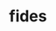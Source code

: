 ---
title: "fides"
layout: cache
categories: [package, develop]
meta: {"compilers": ["gcc@=11.1.0", "gcc@=11.4.0"], "num_specs": 27, "num_specs_by_stack": {"data-vis-sdk": 12, "e4s": 5, "e4s-neoverse-v2": 5, "e4s-neoverse_v1": 3, "root": 27}, "oss": ["ubuntu20.04", "ubuntu22.04"], "platforms": ["linux"], "stacks": ["data-vis-sdk", "e4s", "e4s-neoverse-v2", "e4s-neoverse_v1", "root"], "targets": ["neoverse_v1", "neoverse_v2", "x86_64_v3"], "versions": ["1.2.0"]}
spec_details: [{"compiler": "gcc@=11.4.0", "hash": "3fjt5hh4nux55ajl5662mdcqt7qs7uw6", "os": "ubuntu22.04", "platform": "linux", "size": "-", "stacks": ["e4s-neoverse_v1", "root"], "tarball": "https://binaries.spack.io/develop/build_cache/linux-ubuntu22.04-neoverse_v1/gcc-11.4.0/fides-1.2.0/linux-ubuntu22.04-neoverse_v1-gcc-11.4.0-fides-1.2.0-3fjt5hh4nux55ajl5662mdcqt7qs7uw6.spack", "target": "neoverse_v1", "variants": ["build_system=cmake", "build_type=Release", "generator=make", "~ipo", "+mpi"], "versions": ["1.2.0"]}, {"compiler": "gcc@=11.1.0", "hash": "3lu4zotiqd6ihmtcdab4pamn65p2lzmx", "os": "ubuntu20.04", "platform": "linux", "size": "-", "stacks": ["data-vis-sdk", "root"], "tarball": "https://binaries.spack.io/develop/build_cache/linux-ubuntu20.04-x86_64_v3/gcc-11.1.0/fides-1.2.0/linux-ubuntu20.04-x86_64_v3-gcc-11.1.0-fides-1.2.0-3lu4zotiqd6ihmtcdab4pamn65p2lzmx.spack", "target": "x86_64_v3", "variants": ["build_system=cmake", "build_type=Release", "generator=make", "~ipo", "+mpi"], "versions": ["1.2.0"]}, {"compiler": "gcc@=11.4.0", "hash": "4346egj6hhyfjdgwsamfxju3mdsebhkk", "os": "ubuntu22.04", "platform": "linux", "size": "-", "stacks": ["e4s", "root"], "tarball": "https://binaries.spack.io/develop/build_cache/linux-ubuntu22.04-x86_64_v3/gcc-11.4.0/fides-1.2.0/linux-ubuntu22.04-x86_64_v3-gcc-11.4.0-fides-1.2.0-4346egj6hhyfjdgwsamfxju3mdsebhkk.spack", "target": "x86_64_v3", "variants": ["build_system=cmake", "build_type=Release", "generator=make", "~ipo", "+mpi"], "versions": ["1.2.0"]}, {"compiler": "gcc@=11.4.0", "hash": "5t3hybxvzefbxaul4s2ucg2ona232zbp", "os": "ubuntu22.04", "platform": "linux", "size": "-", "stacks": ["e4s-neoverse-v2", "root"], "tarball": "https://binaries.spack.io/develop/build_cache/linux-ubuntu22.04-neoverse_v2/gcc-11.4.0/fides-1.2.0/linux-ubuntu22.04-neoverse_v2-gcc-11.4.0-fides-1.2.0-5t3hybxvzefbxaul4s2ucg2ona232zbp.spack", "target": "neoverse_v2", "variants": ["build_system=cmake", "build_type=Release", "generator=make", "~ipo", "+mpi"], "versions": ["1.2.0"]}, {"compiler": "gcc@=11.4.0", "hash": "6bdyaj444c7zokpfjs6idw3hino4v33k", "os": "ubuntu22.04", "platform": "linux", "size": "-", "stacks": ["e4s", "root"], "tarball": "https://binaries.spack.io/develop/build_cache/linux-ubuntu22.04-x86_64_v3/gcc-11.4.0/fides-1.2.0/linux-ubuntu22.04-x86_64_v3-gcc-11.4.0-fides-1.2.0-6bdyaj444c7zokpfjs6idw3hino4v33k.spack", "target": "x86_64_v3", "variants": ["build_system=cmake", "build_type=Release", "generator=make", "~ipo", "+mpi"], "versions": ["1.2.0"]}, {"compiler": "gcc@=11.4.0", "hash": "6zbhclj3j4sos52en3qdrxh2f4n7x4mz", "os": "ubuntu22.04", "platform": "linux", "size": "-", "stacks": ["e4s-neoverse-v2", "root"], "tarball": "https://binaries.spack.io/develop/build_cache/linux-ubuntu22.04-neoverse_v2/gcc-11.4.0/fides-1.2.0/linux-ubuntu22.04-neoverse_v2-gcc-11.4.0-fides-1.2.0-6zbhclj3j4sos52en3qdrxh2f4n7x4mz.spack", "target": "neoverse_v2", "variants": ["build_system=cmake", "build_type=Release", "generator=make", "~ipo", "+mpi"], "versions": ["1.2.0"]}, {"compiler": "gcc@=11.4.0", "hash": "a7vv76xkwphzr4n4esggponsfzxt275u", "os": "ubuntu22.04", "platform": "linux", "size": "-", "stacks": ["e4s", "root"], "tarball": "https://binaries.spack.io/develop/build_cache/linux-ubuntu22.04-x86_64_v3/gcc-11.4.0/fides-1.2.0/linux-ubuntu22.04-x86_64_v3-gcc-11.4.0-fides-1.2.0-a7vv76xkwphzr4n4esggponsfzxt275u.spack", "target": "x86_64_v3", "variants": ["build_system=cmake", "build_type=Release", "generator=make", "~ipo", "+mpi"], "versions": ["1.2.0"]}, {"compiler": "gcc@=11.1.0", "hash": "chiebtjxouuxaf37vmqddon2ghopytyx", "os": "ubuntu20.04", "platform": "linux", "size": "-", "stacks": ["data-vis-sdk", "root"], "tarball": "https://binaries.spack.io/develop/build_cache/linux-ubuntu20.04-x86_64_v3/gcc-11.1.0/fides-1.2.0/linux-ubuntu20.04-x86_64_v3-gcc-11.1.0-fides-1.2.0-chiebtjxouuxaf37vmqddon2ghopytyx.spack", "target": "x86_64_v3", "variants": ["build_system=cmake", "build_type=Release", "generator=make", "~ipo", "+mpi"], "versions": ["1.2.0"]}, {"compiler": "gcc@=11.1.0", "hash": "egypywcu7vtlxm553g6lhmw6xappr34h", "os": "ubuntu20.04", "platform": "linux", "size": "-", "stacks": ["data-vis-sdk", "root"], "tarball": "https://binaries.spack.io/develop/build_cache/linux-ubuntu20.04-x86_64_v3/gcc-11.1.0/fides-1.2.0/linux-ubuntu20.04-x86_64_v3-gcc-11.1.0-fides-1.2.0-egypywcu7vtlxm553g6lhmw6xappr34h.spack", "target": "x86_64_v3", "variants": ["build_system=cmake", "build_type=Release", "generator=make", "~ipo", "+mpi"], "versions": ["1.2.0"]}, {"compiler": "gcc@=11.1.0", "hash": "fizi53a6thwrq5qbzzcxf3d6yez6xtty", "os": "ubuntu20.04", "platform": "linux", "size": "-", "stacks": ["root"], "tarball": "https://binaries.spack.io/develop/build_cache/linux-ubuntu20.04-x86_64_v3/gcc-11.1.0/fides-1.2.0/linux-ubuntu20.04-x86_64_v3-gcc-11.1.0-fides-1.2.0-fizi53a6thwrq5qbzzcxf3d6yez6xtty.spack", "target": "x86_64_v3", "variants": ["build_system=cmake", "build_type=Release", "generator=make", "~ipo", "+mpi"], "versions": ["1.2.0"]}, {"compiler": "gcc@=11.1.0", "hash": "fvxziau24ps2angxpen7rdtngqifua3v", "os": "ubuntu20.04", "platform": "linux", "size": "-", "stacks": ["data-vis-sdk", "root"], "tarball": "https://binaries.spack.io/develop/build_cache/linux-ubuntu20.04-x86_64_v3/gcc-11.1.0/fides-1.2.0/linux-ubuntu20.04-x86_64_v3-gcc-11.1.0-fides-1.2.0-fvxziau24ps2angxpen7rdtngqifua3v.spack", "target": "x86_64_v3", "variants": ["build_system=cmake", "build_type=Release", "generator=make", "~ipo", "+mpi"], "versions": ["1.2.0"]}, {"compiler": "gcc@=11.4.0", "hash": "gm5j5wbwwwfso2u4i4ids6xvtx34t4vj", "os": "ubuntu22.04", "platform": "linux", "size": "-", "stacks": ["e4s-neoverse_v1", "root"], "tarball": "https://binaries.spack.io/develop/build_cache/linux-ubuntu22.04-neoverse_v1/gcc-11.4.0/fides-1.2.0/linux-ubuntu22.04-neoverse_v1-gcc-11.4.0-fides-1.2.0-gm5j5wbwwwfso2u4i4ids6xvtx34t4vj.spack", "target": "neoverse_v1", "variants": ["build_system=cmake", "build_type=Release", "generator=make", "~ipo", "+mpi"], "versions": ["1.2.0"]}, {"compiler": "gcc@=11.1.0", "hash": "h3qbaymodxloipgj7o3s7b46bgy3xqkh", "os": "ubuntu20.04", "platform": "linux", "size": "-", "stacks": ["data-vis-sdk", "root"], "tarball": "https://binaries.spack.io/develop/build_cache/linux-ubuntu20.04-x86_64_v3/gcc-11.1.0/fides-1.2.0/linux-ubuntu20.04-x86_64_v3-gcc-11.1.0-fides-1.2.0-h3qbaymodxloipgj7o3s7b46bgy3xqkh.spack", "target": "x86_64_v3", "variants": ["build_system=cmake", "build_type=Release", "generator=make", "~ipo", "+mpi"], "versions": ["1.2.0"]}, {"compiler": "gcc@=11.1.0", "hash": "i2lmmo2w2lznrsegi3lc3oxqkwwj6ebv", "os": "ubuntu20.04", "platform": "linux", "size": "-", "stacks": ["data-vis-sdk", "root"], "tarball": "https://binaries.spack.io/develop/build_cache/linux-ubuntu20.04-x86_64_v3/gcc-11.1.0/fides-1.2.0/linux-ubuntu20.04-x86_64_v3-gcc-11.1.0-fides-1.2.0-i2lmmo2w2lznrsegi3lc3oxqkwwj6ebv.spack", "target": "x86_64_v3", "variants": ["build_system=cmake", "build_type=Release", "generator=make", "~ipo", "+mpi"], "versions": ["1.2.0"]}, {"compiler": "gcc@=11.1.0", "hash": "idbi25nk3x4my75fwdddozp5g4v5pixe", "os": "ubuntu20.04", "platform": "linux", "size": "-", "stacks": ["data-vis-sdk", "root"], "tarball": "https://binaries.spack.io/develop/build_cache/linux-ubuntu20.04-x86_64_v3/gcc-11.1.0/fides-1.2.0/linux-ubuntu20.04-x86_64_v3-gcc-11.1.0-fides-1.2.0-idbi25nk3x4my75fwdddozp5g4v5pixe.spack", "target": "x86_64_v3", "variants": ["build_system=cmake", "build_type=Release", "generator=make", "~ipo", "+mpi"], "versions": ["1.2.0"]}, {"compiler": "gcc@=11.4.0", "hash": "loicrvzaauty6cmwsm6esn5kmpqxrpng", "os": "ubuntu22.04", "platform": "linux", "size": "-", "stacks": ["e4s-neoverse-v2", "root"], "tarball": "https://binaries.spack.io/develop/build_cache/linux-ubuntu22.04-neoverse_v2/gcc-11.4.0/fides-1.2.0/linux-ubuntu22.04-neoverse_v2-gcc-11.4.0-fides-1.2.0-loicrvzaauty6cmwsm6esn5kmpqxrpng.spack", "target": "neoverse_v2", "variants": ["build_system=cmake", "build_type=Release", "generator=make", "~ipo", "+mpi"], "versions": ["1.2.0"]}, {"compiler": "gcc@=11.4.0", "hash": "lx7h3s4xhcilmokynvu7xb5fmylmtzpz", "os": "ubuntu22.04", "platform": "linux", "size": "-", "stacks": ["e4s-neoverse-v2", "root"], "tarball": "https://binaries.spack.io/develop/build_cache/linux-ubuntu22.04-neoverse_v2/gcc-11.4.0/fides-1.2.0/linux-ubuntu22.04-neoverse_v2-gcc-11.4.0-fides-1.2.0-lx7h3s4xhcilmokynvu7xb5fmylmtzpz.spack", "target": "neoverse_v2", "variants": ["build_system=cmake", "build_type=Release", "generator=make", "~ipo", "+mpi"], "versions": ["1.2.0"]}, {"compiler": "gcc@=11.1.0", "hash": "momri6ffgrxakmcxkyw7llqlr4mr6hfl", "os": "ubuntu20.04", "platform": "linux", "size": "-", "stacks": ["data-vis-sdk", "root"], "tarball": "https://binaries.spack.io/develop/build_cache/linux-ubuntu20.04-x86_64_v3/gcc-11.1.0/fides-1.2.0/linux-ubuntu20.04-x86_64_v3-gcc-11.1.0-fides-1.2.0-momri6ffgrxakmcxkyw7llqlr4mr6hfl.spack", "target": "x86_64_v3", "variants": ["build_system=cmake", "build_type=Release", "generator=make", "~ipo", "+mpi"], "versions": ["1.2.0"]}, {"compiler": "gcc@=11.4.0", "hash": "nagjqsefgspqvmrq425i2og2in4bpthn", "os": "ubuntu22.04", "platform": "linux", "size": "-", "stacks": ["e4s-neoverse_v1", "root"], "tarball": "https://binaries.spack.io/develop/build_cache/linux-ubuntu22.04-neoverse_v1/gcc-11.4.0/fides-1.2.0/linux-ubuntu22.04-neoverse_v1-gcc-11.4.0-fides-1.2.0-nagjqsefgspqvmrq425i2og2in4bpthn.spack", "target": "neoverse_v1", "variants": ["build_system=cmake", "build_type=Release", "generator=make", "~ipo", "+mpi"], "versions": ["1.2.0"]}, {"compiler": "gcc@=11.1.0", "hash": "omqit7m6auc3jb6by5jr2qprbk2yci7z", "os": "ubuntu20.04", "platform": "linux", "size": "-", "stacks": ["data-vis-sdk", "root"], "tarball": "https://binaries.spack.io/develop/build_cache/linux-ubuntu20.04-x86_64_v3/gcc-11.1.0/fides-1.2.0/linux-ubuntu20.04-x86_64_v3-gcc-11.1.0-fides-1.2.0-omqit7m6auc3jb6by5jr2qprbk2yci7z.spack", "target": "x86_64_v3", "variants": ["build_system=cmake", "build_type=Release", "generator=make", "~ipo", "+mpi"], "versions": ["1.2.0"]}, {"compiler": "gcc@=11.4.0", "hash": "onaw2lqfj4txdwrixu6i7egfxj7u6mj3", "os": "ubuntu22.04", "platform": "linux", "size": "-", "stacks": ["e4s", "root"], "tarball": "https://binaries.spack.io/develop/build_cache/linux-ubuntu22.04-x86_64_v3/gcc-11.4.0/fides-1.2.0/linux-ubuntu22.04-x86_64_v3-gcc-11.4.0-fides-1.2.0-onaw2lqfj4txdwrixu6i7egfxj7u6mj3.spack", "target": "x86_64_v3", "variants": ["build_system=cmake", "build_type=Release", "generator=make", "~ipo", "+mpi"], "versions": ["1.2.0"]}, {"compiler": "gcc@=11.1.0", "hash": "sq7vx7r4km745s7ahwu3t3rfvszgnzjs", "os": "ubuntu20.04", "platform": "linux", "size": "-", "stacks": ["data-vis-sdk", "root"], "tarball": "https://binaries.spack.io/develop/build_cache/linux-ubuntu20.04-x86_64_v3/gcc-11.1.0/fides-1.2.0/linux-ubuntu20.04-x86_64_v3-gcc-11.1.0-fides-1.2.0-sq7vx7r4km745s7ahwu3t3rfvszgnzjs.spack", "target": "x86_64_v3", "variants": ["build_system=cmake", "build_type=Release", "generator=make", "~ipo", "+mpi"], "versions": ["1.2.0"]}, {"compiler": "gcc@=11.1.0", "hash": "uua6bxklgkcozl7o4faarzfcsjfvhxfx", "os": "ubuntu20.04", "platform": "linux", "size": "-", "stacks": ["data-vis-sdk", "root"], "tarball": "https://binaries.spack.io/develop/build_cache/linux-ubuntu20.04-x86_64_v3/gcc-11.1.0/fides-1.2.0/linux-ubuntu20.04-x86_64_v3-gcc-11.1.0-fides-1.2.0-uua6bxklgkcozl7o4faarzfcsjfvhxfx.spack", "target": "x86_64_v3", "variants": ["build_system=cmake", "build_type=Release", "generator=make", "~ipo", "+mpi"], "versions": ["1.2.0"]}, {"compiler": "gcc@=11.1.0", "hash": "wkgzswccwuw5tpu2kryuxp3zzu7c5q2i", "os": "ubuntu20.04", "platform": "linux", "size": "-", "stacks": ["root"], "tarball": "https://binaries.spack.io/develop/build_cache/linux-ubuntu20.04-x86_64_v3/gcc-11.1.0/fides-1.2.0/linux-ubuntu20.04-x86_64_v3-gcc-11.1.0-fides-1.2.0-wkgzswccwuw5tpu2kryuxp3zzu7c5q2i.spack", "target": "x86_64_v3", "variants": ["build_system=cmake", "build_type=Release", "generator=make", "~ipo", "+mpi"], "versions": ["1.2.0"]}, {"compiler": "gcc@=11.4.0", "hash": "xavmhkfz2mahymh3uc47ivxxlkozuydb", "os": "ubuntu22.04", "platform": "linux", "size": "-", "stacks": ["e4s-neoverse-v2", "root"], "tarball": "https://binaries.spack.io/develop/build_cache/linux-ubuntu22.04-neoverse_v2/gcc-11.4.0/fides-1.2.0/linux-ubuntu22.04-neoverse_v2-gcc-11.4.0-fides-1.2.0-xavmhkfz2mahymh3uc47ivxxlkozuydb.spack", "target": "neoverse_v2", "variants": ["build_system=cmake", "build_type=Release", "generator=make", "~ipo", "+mpi"], "versions": ["1.2.0"]}, {"compiler": "gcc@=11.4.0", "hash": "yqsnwbk7pqqx5vk4n56izlkj5ofpps2n", "os": "ubuntu22.04", "platform": "linux", "size": "-", "stacks": ["e4s", "root"], "tarball": "https://binaries.spack.io/develop/build_cache/linux-ubuntu22.04-x86_64_v3/gcc-11.4.0/fides-1.2.0/linux-ubuntu22.04-x86_64_v3-gcc-11.4.0-fides-1.2.0-yqsnwbk7pqqx5vk4n56izlkj5ofpps2n.spack", "target": "x86_64_v3", "variants": ["build_system=cmake", "build_type=Release", "generator=make", "~ipo", "+mpi"], "versions": ["1.2.0"]}, {"compiler": "gcc@=11.1.0", "hash": "yz4nj6nllug76ovkuc5cpqyf6x7wczqj", "os": "ubuntu20.04", "platform": "linux", "size": "-", "stacks": ["data-vis-sdk", "root"], "tarball": "https://binaries.spack.io/develop/build_cache/linux-ubuntu20.04-x86_64_v3/gcc-11.1.0/fides-1.2.0/linux-ubuntu20.04-x86_64_v3-gcc-11.1.0-fides-1.2.0-yz4nj6nllug76ovkuc5cpqyf6x7wczqj.spack", "target": "x86_64_v3", "variants": ["build_system=cmake", "build_type=Release", "generator=make", "~ipo", "+mpi"], "versions": ["1.2.0"]}]
---